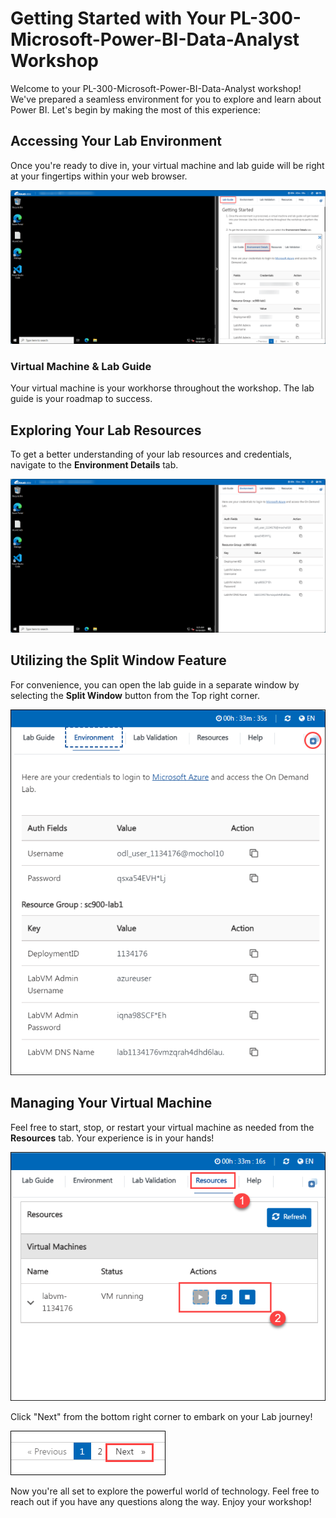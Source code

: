 # **Getting Started with Your PL-300-Microsoft-Power-BI-Data-Analyst Workshop**
 
Welcome to your PL-300-Microsoft-Power-BI-Data-Analyst workshop! We've prepared a seamless environment for you to explore and learn about Power BI. Let's begin by making the most of this experience:
 
## **Accessing Your Lab Environment**
 
Once you're ready to dive in, your virtual machine and lab guide will be right at your fingertips within your web browser.
 
   ![Picture1.](images/2.png)

### **Virtual Machine & Lab Guide**
 
Your virtual machine is your workhorse throughout the workshop. The lab guide is your roadmap to success.
 
## **Exploring Your Lab Resources**
 
To get a better understanding of your lab resources and credentials, navigate to the **Environment Details** tab.
 
   ![Picture1.](images/1.png)
 
## **Utilizing the Split Window Feature**
 
For convenience, you can open the lab guide in a separate window by selecting the **Split Window** button from the Top right corner.
 
   ![Picture1.](images/8.png)
 
## **Managing Your Virtual Machine**
 
Feel free to start, stop, or restart your virtual machine as needed from the **Resources** tab. Your experience is in your hands!
 
   ![Picture1.](images/3.png)
 
 Click "Next" from the bottom right corner to embark on your Lab journey!
 
   ![Picture1.](images/5.png)
 
Now you're all set to explore the powerful world of technology. Feel free to reach out if you have any questions along the way. Enjoy your workshop!
